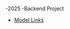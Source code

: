 -2025
-Backend Project
- [Model Links](https://app.eraser.io/workspace/yJjTNMGmNOof7Rro1KJm?origin=share)